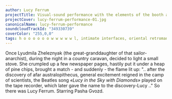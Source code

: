 ```yaml
---
author: Lucy Ferrum
projectTitle: Visual-sound performance with the elements of the booth and the spoken word
projectCover: lucy-ferrum-performance-01.jpg
canonicalName: lucy-ferrum-performance
soundcloudTrackId: "349330739"
coverColor: "255,0,0"
tags: h o o o o o o w w w w w l, intimate interfaces, oriental retromania, practices of the self
---
```


Once Lyudmila Zheleznyak (the great-granddaughter of that sailor-anarchist), during the night in a country caravan, decided to light a small stove. She crumpled up a few newspaper pages, hastily put it under a heap of pine chips, brought a match - and suddenly - the flame lit up:
".. after the discovery of afar australopithecus, general excitement reigned in the camp of scientists, the Beatles song _«Lucy in the Sky with Diamonds»_ played on the tape recorder, which later gave the name to the discovery-Lucy .."
So there was Lucy Ferrum. Starring Pasha Gvozd.